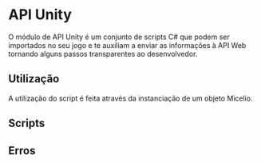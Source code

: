 # API Unity

O módulo de API Unity é um conjunto de scripts C# que podem ser importados no seu jogo e te auxiliam a enviar as informações à API Web tornando alguns passos transparentes ao desenvolvedor.



## Utilização

A utilização do script é feita através da instanciação de um objeto Micelio.

## Scripts



## Erros

